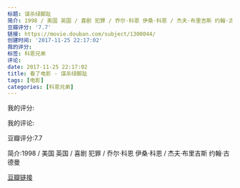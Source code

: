 ```yaml
---
标题: 谋杀绿脚趾
简介: 1998 / 美国 英国 / 喜剧 犯罪 / 乔尔·科恩 伊桑·科恩 / 杰夫·布里吉斯 约翰·古德曼
豆瓣评分: '7.7'
链接: https://movie.douban.com/subject/1300044/
创建时间: '2017-11-25 22:17:02'
我的评分:
标签: 科恩兄弟
评论:
date: 2017-11-25 22:17:02
title: 看了电影 - 谋杀绿脚趾
tags: [电影]
categories: [科恩兄弟]
---
```


我的评分:

我的评论:

豆瓣评分:7.7

简介:1998 / 美国 英国 / 喜剧 犯罪 / 乔尔·科恩 伊桑·科恩 / 杰夫·布里吉斯 约翰·古德曼

[豆瓣链接](https://movie.douban.com/subject/1300044/)

